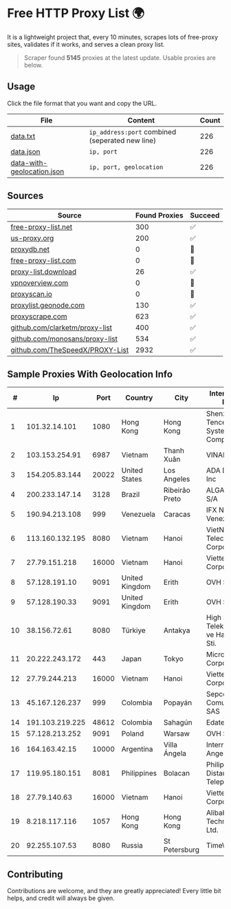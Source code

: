 
# Free HTTP Proxy List 🌍

It is a lightweight project that, every 10 minutes, scrapes lots of free-proxy sites, validates if it works, and serves a clean proxy list.


> Scraper found **5145** proxies at the latest update. Usable proxies are below.

## Usage

Click the file format that you want and copy the URL.


|File|Content|Count|
|----|-------|-----|
|[data.txt](https://raw.githubusercontent.com/themiralay/Proxy-List-World/master/data.txt)|`ip_address:port` combined (seperated new line)|226|
|[data.json](https://raw.githubusercontent.com/themiralay/Proxy-List-World/master/data.json)|`ip, port`|226|
|[data-with-geolocation.json](https://raw.githubusercontent.com/themiralay/Proxy-List-World/master/data-with-geolocation.json)|`ip, port, geolocation`|226|

## Sources

|Source|Found Proxies|Succeed|
|------|-------------|-------|
|[free-proxy-list.net](https://free-proxy-list.net)|300|✅|
|[us-proxy.org](https://www.us-proxy.org)|200|✅|
|[proxydb.net](http://proxydb.net)|0|🚫|
|[free-proxy-list.com](https://free-proxy-list.com/?page=&port=&type%5B%5D=http&type%5B%5D=https&up_time=0&search=Search)|0|🚫|
|[proxy-list.download](https://www.proxy-list.download/HTTP)|26|✅|
|[vpnoverview.com](https://vpnoverview.com/privacy/anonymous-browsing/free-proxy-servers)|0|🚫|
|[proxyscan.io](https://www.proxyscan.io)|0|🚫|
|[proxylist.geonode.com](https://proxylist.geonode.com/api/proxy-list?limit=300&page=1&sort_by=lastChecked&sort_type=desc&protocols=http,https)|130|✅|
|[proxyscrape.com](https://api.proxyscrape.com/v2/?request=displayproxies&protocol=http&timeout=10000&country=all&ssl=all&anonymity=all)|623|✅|
|[github.com/clarketm/proxy-list](https://raw.githubusercontent.com/clarketm/proxy-list/master/proxy-list-raw.txt)|400|✅|
|[github.com/monosans/proxy-list](https://raw.githubusercontent.com/monosans/proxy-list/main/proxies/http.txt)|534|✅|
|[github.com/TheSpeedX/PROXY-List](https://raw.githubusercontent.com/TheSpeedX/PROXY-List/master/http.txt)|2932|✅|


## Sample Proxies With Geolocation Info

|#|Ip|Port|Country|City|Internet Service Provider|
|-|--|----|-------|----|-------------------------|
|1|101.32.14.101|1080|Hong Kong|Hong Kong|Shenzhen Tencent Computer Systems Company Limited|
|2|103.153.254.91|6987|Vietnam|Thanh Xuân|VINAHOST-HN|
|3|154.205.83.144|20022|United States|Los Angeles|ADA Digital Global Inc|
|4|200.233.147.14|3128|Brazil|Ribeirão Preto|ALGAR TELECOM S/A|
|5|190.94.213.108|999|Venezuela|Caracas|IFX Networks Venezuela C.A.|
|6|113.160.132.195|8080|Vietnam|Hanoi|VietNam Post and Telecom Corporation|
|7|27.79.151.218|16000|Vietnam|Hanoi|Viettel Corporation|
|8|57.128.191.10|9091|United Kingdom|Erith|OVH SAS|
|9|57.128.190.33|9091|United Kingdom|Erith|OVH SAS|
|10|38.156.72.61|8080|Türkiye|Antakya|High Speed Telekomunikasyon ve Hab. Hiz. Ltd. Sti.|
|11|20.222.243.172|443|Japan|Tokyo|Microsoft Corporation|
|12|27.79.244.213|16000|Vietnam|Hanoi|Viettel Corporation|
|13|45.167.126.237|999|Colombia|Popayán|Sepcom Comunicaciones SAS|
|14|191.103.219.225|48612|Colombia|Sahagún|Edatel S.a. E.S.P|
|15|57.128.213.252|9091|Poland|Warsaw|OVH SAS|
|16|164.163.42.15|10000|Argentina|Villa Ángela|Interret Villa Angela SRL|
|17|119.95.180.151|8081|Philippines|Bolacan|Philippine Long Distance Telephone Co.|
|18|27.79.140.63|16000|Vietnam|Hanoi|Viettel Corporation|
|19|8.218.117.116|1057|Hong Kong|Hong Kong|Alibaba (US) Technology Co., Ltd.|
|20|92.255.107.53|8080|Russia|St Petersburg|TimeWeb Ltd.|



## Contributing

Contributions are welcome, and they are greatly appreciated! Every
little bit helps, and credit will always be given.

